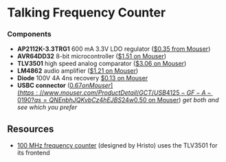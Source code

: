 # Talking Frequency Counter

### Components
* **AP2112K-3.3TRG1** 600 mA 3.3V LDO regulator ([$0.35 from Mouser](https://www.mouser.com/ProductDetail/Diodes-Incorporated/AP2112K-3.3TRG1?qs=x6A8l6qLYDDPYHosCdzh%2FA%3D%3D))
* **AVR64DD32** 8-bit microcontroller ([$1.51 on Mouser](https://www.mouser.com/ProductDetail/Microchip-Technology/AVR64DD32-I-PT?qs=tlsG%2FOw5FFjuwvYsegdIqg%3D%3D))
* **TLV3501** high speed analog comparator ([$3.06 on Mouser](https://www.mouser.com/ProductDetail/Texas-Instruments/TLV3501AIDR?qs=m96fseALk3U7ir0PfDMQ%252BA%3D%3D))
* **LM4862** audio amplifier ([$1.21 on Mouser](https://www.mouser.com/ProductDetail/Texas-Instruments/LM4862MX-NOPB?qs=QbsRYf82W3HZp12WHQE14A%3D%3D))
* **Diode** 100V 4A 4ns recovery [$0.13 on Mouser](https://www.mouser.com/ProductDetail/Panjit/1N4148W_R1_00001?qs=sPbYRqrBIVnqVztCqPNVrw%3D%3D)
* **USBC connector** ([$0.67 on Mouser](https://www.mouser.com/ProductDetail/GCT/USB4125-GF-A-0190?qs=QNEnbhJQKvbCz4hEJBS24w%3D%3D) or [$0.50 on Mouser](https://www.mouser.com/ProductDetail/Amphenol-FCI/10164359-00011LF?qs=MyNHzdoqoQLpQ%2FmSqA1%252BtQ%3D%3D)) _get both and see which you prefer_

## Resources

* [100 MHz frequency counter](https://www.electronics-lab.com/project/100mhz-frequency-counter-with-pic16f628a-2/) (designed by Hristo) uses the TLV3501 for its frontend